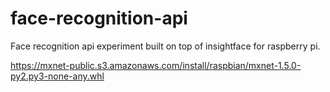 # face-recognition-api

Face recognition api experiment built on top of insightface for raspberry pi.

https://mxnet-public.s3.amazonaws.com/install/raspbian/mxnet-1.5.0-py2.py3-none-any.whl

